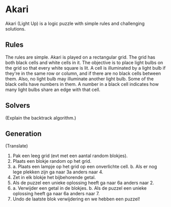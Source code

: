 # Akari
Akari (Light Up) is a logic puzzle with simple rules and challenging solutions.

## Rules
The rules are simple. Akari is played on a rectangular grid. The grid has both black cells and white cells in it. The objective is to place light bulbs on the grid so that every white square is lit. A cell is illuminated by a light bulb if they're in the same row or column, and if there are no black cells between them. Also, no light bulb may illuminate another light bulb. Some of the black cells have numbers in them. A number in a black cell indicates how many light bulbs share an edge with that cell.

## Solvers
(Explain the backtrack algorithm.)

## Generation
(Translate)

1. Pak een leeg grid (evt met een aantal random blokjes).
2. Plaats een blokje random op het grid.
3. a. Plaats een lampje op het grid op een onverlichte cell.
   b. Als er nog lege plekken zijn ga naar 3a anders naar 4.
4. Zet in elk blokje het bijbehorende getal.
5. Als de puzzel een unieke oplossing heeft ga naar 6a anders naar 2.
6. a. Verwijder een getal in de blokjes.
   b. Als de puzzel een unieke oplossing heeft ga naar 6a anders naar 7.
7. Undo de laatste blok verwijdering en we hebben een puzzel!
